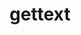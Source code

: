 ---
title: "gettext"
layout: cache
categories: [package, develop-2023-10-01]
meta: {"versions": ["0.21.1"], "compilers": ["apple-clang@=14.0.0", "cce@=15.0.1", "gcc@=10.3.0", "gcc@=11.1.0", "gcc@=11.3.0", "gcc@=12.1.0", "gcc@=7.3.1", "gcc@=7.5.0", "oneapi@=2023.2.0"], "oss": ["amzn2", "rhel8", "sle_hpc15", "ubuntu18.04", "ubuntu20.04", "ubuntu22.04", "ventura"], "platforms": ["darwin", "linux"], "targets": ["aarch64", "neoverse_n1", "ppc64le", "x86_64", "x86_64_v3", "x86_64_v4", "zen4"], "stacks": ["aws-isc", "aws-isc-aarch64", "build_systems", "data-vis-sdk", "e4s", "e4s-cray-rhel", "e4s-cray-sles", "e4s-oneapi", "e4s-power", "gpu-tests", "ml-darwin-aarch64-mps", "ml-linux-x86_64-cpu", "ml-linux-x86_64-cuda", "ml-linux-x86_64-rocm", "radiuss", "radiuss-aws", "radiuss-aws-aarch64", "root", "tutorial"], "num_specs": 16, "num_specs_by_stack": {"ml-darwin-aarch64-mps": 1, "root": 16, "aws-isc-aarch64": 2, "radiuss-aws-aarch64": 2, "aws-isc": 1, "radiuss-aws": 1, "e4s-cray-rhel": 1, "e4s": 1, "gpu-tests": 1, "e4s-power": 1, "e4s-oneapi": 1, "e4s-cray-sles": 1, "build_systems": 1, "radiuss": 1, "data-vis-sdk": 1, "tutorial": 2, "ml-linux-x86_64-rocm": 1, "ml-linux-x86_64-cpu": 1, "ml-linux-x86_64-cuda": 1}}
spec_details: [{"hash": "jynprphqgpeacsaq2fi44akypgi2abfn", "compiler": "apple-clang@=14.0.0", "versions": ["0.21.1"], "os": "ventura", "platform": "darwin", "target": "aarch64", "variants": ["build_system=autotools", "+bzip2", "+curses", "+git", "~libunistring", "+libxml2", "+tar", "+xz"], "stacks": ["ml-darwin-aarch64-mps", "root"], "size": "-", "tarball": "https://binaries.spack.io/releases/develop-2023-10-01/build_cache/darwin-ventura-aarch64/apple-clang-14.0.0/gettext-0.21.1/darwin-ventura-aarch64-apple-clang-14.0.0-gettext-0.21.1-jynprphqgpeacsaq2fi44akypgi2abfn.spack"}, {"hash": "gqglruif3rfwyxv4buhwq6qiqjyfrmdp", "compiler": "gcc@=7.3.1", "versions": ["0.21.1"], "os": "amzn2", "platform": "linux", "target": "aarch64", "variants": ["build_system=autotools", "+bzip2", "+curses", "+git", "~libunistring", "+libxml2", "+tar", "+xz"], "stacks": ["root", "aws-isc-aarch64"], "size": "-", "tarball": "https://binaries.spack.io/releases/develop-2023-10-01/build_cache/linux-amzn2-aarch64/gcc-7.3.1/gettext-0.21.1/linux-amzn2-aarch64-gcc-7.3.1-gettext-0.21.1-gqglruif3rfwyxv4buhwq6qiqjyfrmdp.spack"}, {"hash": "lylyfs6tnbr5kxdizusdv6zyok5f2wad", "compiler": "gcc@=7.3.1", "versions": ["0.21.1"], "os": "amzn2", "platform": "linux", "target": "aarch64", "variants": ["build_system=autotools", "+bzip2", "+curses", "+git", "~libunistring", "+libxml2", "+tar", "+xz"], "stacks": ["root", "radiuss-aws-aarch64"], "size": "-", "tarball": "https://binaries.spack.io/releases/develop-2023-10-01/build_cache/linux-amzn2-aarch64/gcc-7.3.1/gettext-0.21.1/linux-amzn2-aarch64-gcc-7.3.1-gettext-0.21.1-lylyfs6tnbr5kxdizusdv6zyok5f2wad.spack"}, {"hash": "tqxmccqu4n6rldl3sszchjq34ecmkrur", "compiler": "gcc@=7.3.1", "versions": ["0.21.1"], "os": "amzn2", "platform": "linux", "target": "neoverse_n1", "variants": ["build_system=autotools", "+bzip2", "+curses", "+git", "~libunistring", "+libxml2", "+tar", "+xz"], "stacks": ["root", "radiuss-aws-aarch64"], "size": "-", "tarball": "https://binaries.spack.io/releases/develop-2023-10-01/build_cache/linux-amzn2-neoverse_n1/gcc-7.3.1/gettext-0.21.1/linux-amzn2-neoverse_n1-gcc-7.3.1-gettext-0.21.1-tqxmccqu4n6rldl3sszchjq34ecmkrur.spack"}, {"hash": "pf37ghwzzwgdxildpbqgteuy5kjsm7yd", "compiler": "gcc@=7.3.1", "versions": ["0.21.1"], "os": "amzn2", "platform": "linux", "target": "neoverse_n1", "variants": ["build_system=autotools", "+bzip2", "+curses", "+git", "~libunistring", "+libxml2", "+tar", "+xz"], "stacks": ["root", "aws-isc-aarch64"], "size": "-", "tarball": "https://binaries.spack.io/releases/develop-2023-10-01/build_cache/linux-amzn2-neoverse_n1/gcc-7.3.1/gettext-0.21.1/linux-amzn2-neoverse_n1-gcc-7.3.1-gettext-0.21.1-pf37ghwzzwgdxildpbqgteuy5kjsm7yd.spack"}, {"hash": "5imdeydyontv2dbevsxe7o7fw4ma6n3o", "compiler": "gcc@=7.3.1", "versions": ["0.21.1"], "os": "amzn2", "platform": "linux", "target": "x86_64_v3", "variants": ["build_system=autotools", "+bzip2", "+curses", "+git", "~libunistring", "+libxml2", "+tar", "+xz"], "stacks": ["root", "aws-isc"], "size": "-", "tarball": "https://binaries.spack.io/releases/develop-2023-10-01/build_cache/linux-amzn2-x86_64_v3/gcc-7.3.1/gettext-0.21.1/linux-amzn2-x86_64_v3-gcc-7.3.1-gettext-0.21.1-5imdeydyontv2dbevsxe7o7fw4ma6n3o.spack"}, {"hash": "tjsmp7qwsialb6gqojo6o2yd4xp2r7ku", "compiler": "gcc@=7.3.1", "versions": ["0.21.1"], "os": "amzn2", "platform": "linux", "target": "x86_64_v3", "variants": ["build_system=autotools", "+bzip2", "+curses", "+git", "~libunistring", "+libxml2", "+tar", "+xz"], "stacks": ["radiuss-aws", "root"], "size": "-", "tarball": "https://binaries.spack.io/releases/develop-2023-10-01/build_cache/linux-amzn2-x86_64_v3/gcc-7.3.1/gettext-0.21.1/linux-amzn2-x86_64_v3-gcc-7.3.1-gettext-0.21.1-tjsmp7qwsialb6gqojo6o2yd4xp2r7ku.spack"}, {"hash": "oaw7xdi7ywd73jn5moe7rafewbip6h46", "compiler": "cce@=15.0.1", "versions": ["0.21.1"], "os": "rhel8", "platform": "linux", "target": "zen4", "variants": ["build_system=autotools", "+bzip2", "+curses", "+git", "~libunistring", "+libxml2", "+tar", "+xz"], "stacks": ["e4s-cray-rhel", "root"], "size": "-", "tarball": "https://binaries.spack.io/releases/develop-2023-10-01/build_cache/linux-rhel8-zen4/cce-15.0.1/gettext-0.21.1/linux-rhel8-zen4-cce-15.0.1-gettext-0.21.1-oaw7xdi7ywd73jn5moe7rafewbip6h46.spack"}, {"hash": "gc2cajzmgpnhvbmomfjhwvbblbezhvpb", "compiler": "gcc@=11.1.0", "versions": ["0.21.1"], "os": "ubuntu20.04", "platform": "linux", "target": "x86_64_v3", "variants": ["build_system=autotools", "+bzip2", "+curses", "+git", "~libunistring", "+libxml2", "+tar", "+xz"], "stacks": ["e4s", "gpu-tests", "root"], "size": "-", "tarball": "https://binaries.spack.io/releases/develop-2023-10-01/build_cache/linux-ubuntu20.04-x86_64_v3/gcc-11.1.0/gettext-0.21.1/linux-ubuntu20.04-x86_64_v3-gcc-11.1.0-gettext-0.21.1-gc2cajzmgpnhvbmomfjhwvbblbezhvpb.spack"}, {"hash": "z74d4sqzfukk5s63mqnyti6ji5auyvns", "compiler": "gcc@=11.1.0", "versions": ["0.21.1"], "os": "ubuntu20.04", "platform": "linux", "target": "ppc64le", "variants": ["build_system=autotools", "+bzip2", "+curses", "+git", "~libunistring", "+libxml2", "+tar", "+xz"], "stacks": ["e4s-power", "root"], "size": "-", "tarball": "https://binaries.spack.io/releases/develop-2023-10-01/build_cache/linux-ubuntu20.04-ppc64le/gcc-11.1.0/gettext-0.21.1/linux-ubuntu20.04-ppc64le-gcc-11.1.0-gettext-0.21.1-z74d4sqzfukk5s63mqnyti6ji5auyvns.spack"}, {"hash": "5rxcnlti4d5juknlxiolaqlwnxwm76cg", "compiler": "oneapi@=2023.2.0", "versions": ["0.21.1"], "os": "ubuntu20.04", "platform": "linux", "target": "x86_64", "variants": ["build_system=autotools", "+bzip2", "+curses", "+git", "~libunistring", "+libxml2", "+tar", "+xz"], "stacks": ["e4s-oneapi", "root"], "size": "-", "tarball": "https://binaries.spack.io/releases/develop-2023-10-01/build_cache/linux-ubuntu20.04-x86_64/oneapi-2023.2.0/gettext-0.21.1/linux-ubuntu20.04-x86_64-oneapi-2023.2.0-gettext-0.21.1-5rxcnlti4d5juknlxiolaqlwnxwm76cg.spack"}, {"hash": "5d5ahmkcejka4li6wb2y2qrp24t5n5rz", "compiler": "gcc@=10.3.0", "versions": ["0.21.1"], "os": "sle_hpc15", "platform": "linux", "target": "x86_64_v4", "variants": ["build_system=autotools", "+bzip2", "+curses", "+git", "~libunistring", "+libxml2", "+tar", "+xz"], "stacks": ["e4s-cray-sles", "root"], "size": "-", "tarball": "https://binaries.spack.io/releases/develop-2023-10-01/build_cache/linux-sle_hpc15-x86_64_v4/gcc-10.3.0/gettext-0.21.1/linux-sle_hpc15-x86_64_v4-gcc-10.3.0-gettext-0.21.1-5d5ahmkcejka4li6wb2y2qrp24t5n5rz.spack"}, {"hash": "4y6txenasdeczn6ofigdsubga2w24lsd", "compiler": "gcc@=7.5.0", "versions": ["0.21.1"], "os": "ubuntu18.04", "platform": "linux", "target": "x86_64_v3", "variants": ["build_system=autotools", "+bzip2", "+curses", "+git", "~libunistring", "+libxml2", "+tar", "+xz"], "stacks": ["build_systems", "radiuss", "root"], "size": "-", "tarball": "https://binaries.spack.io/releases/develop-2023-10-01/build_cache/linux-ubuntu18.04-x86_64_v3/gcc-7.5.0/gettext-0.21.1/linux-ubuntu18.04-x86_64_v3-gcc-7.5.0-gettext-0.21.1-4y6txenasdeczn6ofigdsubga2w24lsd.spack"}, {"hash": "hutu2xz7ijgycatijqn5rj7kezcrtj7g", "compiler": "gcc@=11.1.0", "versions": ["0.21.1"], "os": "ubuntu20.04", "platform": "linux", "target": "x86_64_v3", "variants": ["build_system=autotools", "+bzip2", "+curses", "+git", "~libunistring", "+libxml2", "+tar", "+xz"], "stacks": ["data-vis-sdk", "root"], "size": "-", "tarball": "https://binaries.spack.io/releases/develop-2023-10-01/build_cache/linux-ubuntu20.04-x86_64_v3/gcc-11.1.0/gettext-0.21.1/linux-ubuntu20.04-x86_64_v3-gcc-11.1.0-gettext-0.21.1-hutu2xz7ijgycatijqn5rj7kezcrtj7g.spack"}, {"hash": "pwrgrog42qnhuwu5jo66odmrs5zsv5yp", "compiler": "gcc@=11.3.0", "versions": ["0.21.1"], "os": "ubuntu22.04", "platform": "linux", "target": "x86_64_v3", "variants": ["build_system=autotools", "+bzip2", "+curses", "+git", "~libunistring", "+libxml2", "+tar", "+xz"], "stacks": ["root", "tutorial", "ml-linux-x86_64-rocm", "ml-linux-x86_64-cpu", "ml-linux-x86_64-cuda"], "size": "-", "tarball": "https://binaries.spack.io/releases/develop-2023-10-01/build_cache/linux-ubuntu22.04-x86_64_v3/gcc-11.3.0/gettext-0.21.1/linux-ubuntu22.04-x86_64_v3-gcc-11.3.0-gettext-0.21.1-pwrgrog42qnhuwu5jo66odmrs5zsv5yp.spack"}, {"hash": "kf3oxghsrexztymg5x2crgpsz7ty4co3", "compiler": "gcc@=12.1.0", "versions": ["0.21.1"], "os": "ubuntu22.04", "platform": "linux", "target": "x86_64_v3", "variants": ["build_system=autotools", "+bzip2", "+curses", "+git", "~libunistring", "+libxml2", "+tar", "+xz"], "stacks": ["tutorial", "root"], "size": "-", "tarball": "https://binaries.spack.io/releases/develop-2023-10-01/build_cache/linux-ubuntu22.04-x86_64_v3/gcc-12.1.0/gettext-0.21.1/linux-ubuntu22.04-x86_64_v3-gcc-12.1.0-gettext-0.21.1-kf3oxghsrexztymg5x2crgpsz7ty4co3.spack"}]
---